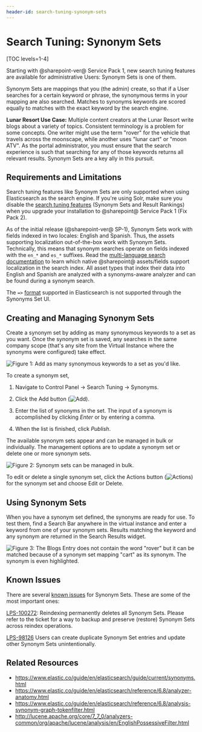 ```yaml
---
header-id: search-tuning-synonym-sets
---
```


# Search Tuning: Synonym Sets

[TOC levels=1-4]

Starting with @sharepoint-ver@ Service Pack 1, new search tuning features are
available for administrative Users: Synonym Sets is one of them.

Synonym Sets are mappings that you (the admin) create, so that if a User
searches for a certain keyword or phrase, the synonymous terms in your mapping
are also searched. Matches to synonyms keywords are scored equally to matches
with the exact keyword by the search engine.

**Lunar Resort Use Case:** Multiple content creators at the Lunar Resort write
blogs about a variety of topics. Consistent terminology is a problem for some
concepts. One writer might use the term "rover" for the vehicle that travels
across the moonscape, while another uses "lunar cart" or "moon ATV". As the
portal administrator, you must ensure that the search experience is such that
searching for any of those keywords returns all relevant results. Synonym Sets
are a key ally in this pursuit.

## Requirements and Limitations

Search tuning features like Synonym Sets are only supported when using
Elasticsearch as the search engine. If you're using Solr, make sure you disable
the 
[search tuning features](/docs/7-2/deploy/-/knowledge_base/d/installing-solr#blacklisting-elasticsearch-only-features)
(Synonym Sets and Result Rankings) when you upgrade your installation to
@sharepoint@ Service Pack 1 (Fix Pack 2).

As of the initial release (@sharepoint-ver@ SP-1), Synonym Sets work with fields
indexed in two locales: English and Spanish. Thus, the assets supporting
localization out-of-the-box work with Synonym Sets. Technically, this means that
synonym searches operate on fields indexed with the `en_*` and `es_*` suffixes.
Read the 
[multi-language search documentation](/docs/7-2/user/-/knowledge_base/u/searching-for-localized-content) 
to learn which native @sharepoint@ assets/fields support localization in the search
index. All asset types that index their data into English and Spanish are
analyzed with a synonyms-aware analyzer and can be found during a synonym
search.

The `=>`
[format](https://www.elastic.co/guide/en/elasticsearch/guide/current/synonym-formats.html)
supported in Elasticsearch is not supported through the Synonyms Set UI.

## Creating and Managing Synonym Sets

Create a synonym set by adding as many synonymous keywords to a set as you
want. Once the synonym set is saved, any searches in the same company scope
(that's any site from the Virtual Instance where the synonyms were configured)
take effect.

![Figure 1: Add as many synonymous keywords to a set as you'd like.](../../images/search-synonym-set.png)

To create a synonym set,

1. Navigate to Control Panel &rarr; Search Tuning &rarr; Synonyms.

2.  Click the Add button (![Add](../../images/icon-add.png)).

3.  Enter the list of synonyms in the set. The input of a synonym is
    accomplished by clicking _Enter_ or by entering a comma.

4.  When the list is finished, click _Publish_.

The available synonym sets appear and can be managed in bulk or individually.
The management options are to update a synonym set or delete one or more
synonym sets.

![Figure 2: Synonym sets can be managed in bulk.](../../images/search-synonym-sets.png) 

To edit or delete a single synonym set, click the Actions button
(![Actions](../../images/icon-actions.png)) for the synonym set and choose Edit
or Delete.

## Using Synonym Sets

When you have a synonym set defined, the synonyms are ready for use. To test
them, find a Search Bar anywhere in the virtual instance and enter a keyword
from one of your synonym sets. Results matching the keyword and any synonym are
returned in the Search Results widget.

![Figure 3: The Blogs Entry does not contain the word "rover" but it can be matched because of a synonym set mapping "cart" as its synonym. The synonym is even highlighted.](../../images/search-synonomous-result.png)

## Known Issues

There are several [known issues](https://issues.liferay.com/browse/LPS-99658)
for Synonym Sets. These are some of the most important ones:

[LPS-100272](https://issues.liferay.com/browse/LPS-100272): 
Reindexing permanently deletes all Synonym Sets. Please refer to the ticket for
a way to backup and preserve (restore) Synonym Sets across reindex operations. 

[LPS-98126](https://issues.liferay.com/browse/LPS-98126)
Users can create duplicate Synonym Set entries and update other Synonym Sets unintentionally.

## Related Resources

* <https://www.elastic.co/guide/en/elasticsearch/guide/current/synonyms.html>
* <https://www.elastic.co/guide/en/elasticsearch/reference/6.8/analyzer-anatomy.html>
* <https://www.elastic.co/guide/en/elasticsearch/reference/6.8/analysis-synonym-graph-tokenfilter.html>
* <http://lucene.apache.org/core/7_7_0/analyzers-common/org/apache/lucene/analysis/en/EnglishPossessiveFilter.html>
